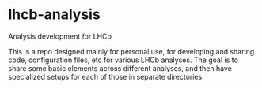 # lhcb-analysis
Analysis development for LHCb


This is a repo designed mainly for personal use, for developing and sharing code, configuration files, etc for various LHCb analyses.  The goal is to share some basic elements across different analyses, and then have specialized setups for each of those in separate directories.